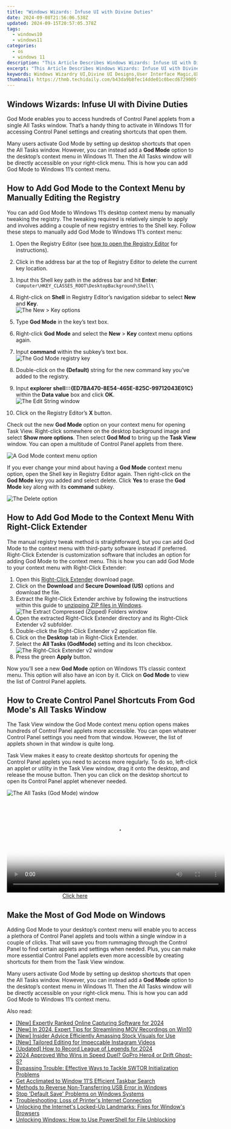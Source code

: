 ```yaml
---
title: "Windows Wizards: Infuse UI with Divine Duties"
date: 2024-09-08T21:56:06.538Z
updated: 2024-09-15T20:57:05.378Z
tags:
  - windows10
  - windows11
categories:
  - os
  - windows 11
description: "This Article Describes Windows Wizards: Infuse UI with Divine Duties"
excerpt: "This Article Describes Windows Wizards: Infuse UI with Divine Duties"
keywords: Windows Wizardry UI,Divine UI Designs,User Interface Magic,UX Divinity in Windows,Windows Enchanted UI,Devotional UI Creation,Divinely Crafted Windows
thumbnail: https://thmb.techidaily.com/b43da9b8fec14dde01c0becd6729005fd0db59f099a461c4a5b1f228776ffdea.jpg
---
```


## Windows Wizards: Infuse UI with Divine Duties

 God Mode enables you to access hundreds of Control Panel applets from a single All Tasks window. That’s a handy thing to activate in Windows 11 for accessing Control Panel settings and creating shortcuts that open them.

 Many users activate God Mode by setting up desktop shortcuts that open the All Tasks window. However, you can instead add a **God Mode** option to the desktop’s context menu in Windows 11\. Then the All Tasks window will be directly accessible on your right-click menu. This is how you can add God Mode to Windows 11’s context menu.

## How to Add God Mode to the Context Menu by Manually Editing the Registry

 You can add God Mode to Windows 11’s desktop context menu by manually tweaking the registry. The tweaking required is relatively simple to apply and involves adding a couple of new registry entries to the Shell key. Follow these steps to manually add God Mode to Windows 11’s context menu:

1. Open the Registry Editor (see [how to open the Registry Editor](https://www.makeuseof.com/windows-11-open-registry-editor/) for instructions).
2. Click in the address bar at the top of Registry Editor to delete the current key location.
3. Input this Shell key path in the address bar and hit **Enter**:  
`Computer\HKEY_CLASSES_ROOT\DesktopBackground\Shell\`
4. Right-click on **Shell** in Registry Editor’s navigation sidebar to select **New** and **Key**.  
![The New > Key options](https://static1.makeuseofimages.com/wordpress/wp-content/uploads/2023/05/new-key-options.jpg)
5. Type **God Mode** in the key’s text box.

1. Right-click **God Mode** and select the **New** \> **Key** context menu options again.
2. Input **command** within the subkey’s text box.  
![The God Mode registry key](https://static1.makeuseofimages.com/wordpress/wp-content/uploads/2023/05/god-mode-key.jpg)
3. Double-click on the **(Default)** string for the new command key you’ve added to the registry.
4. Input **explorer** **shell:::{ED7BA470-8E54-465E-825C-99712043E01C}** within the **Data value** box and click **OK**.  
![The Edit String window](https://static1.makeuseofimages.com/wordpress/wp-content/uploads/2023/05/edit-string-window.jpg)
5. Click on the Registry Editor’s **X** button.

 Check out the new **God Mode** option on your context menu for opening Task View. Right-click somewhere on the desktop background image and select **Show more options**. Then select **God Mod** to bring up the **Task View** window. You can open a multitude of Control Panel applets from there.

![A God Mode context menu option](https://static1.makeuseofimages.com/wordpress/wp-content/uploads/2023/05/god-mode-option.jpg)

 If you ever change your mind about having a **God Mode** context menu option, open the Shell key in Registry Editor again. Then right-click on the **God Mode** key you added and select delete. Click **Yes** to erase the **God Mode** key along with its **command** subkey.

![The Delete option](https://static1.makeuseofimages.com/wordpress/wp-content/uploads/2023/05/the-delete-option.jpg)

## How to Add God Mode to the Context Menu With Right-Click Extender

 The manual registry tweak method is straightforward, but you can add God Mode to the context menu with third-party software instead if preferred. Right-Click Extender is customization software that includes an option for adding God Mode to the context menu. This is how you can add God Mode to your context menu with Right-Click Extender:

1. Open this [Right-Click Extender](https://www.softpedia.com/get/Tweak/System-Tweak/Right-Click-Extender.shtml) download page.
2. Click on the **Download** and **Secure Download (US)** options and download the file.
3. Extract the Right-Click Extender archive by following the instructions within this guide to [unzipping ZIP files in Windows](https://www.makeuseof.com/unzip-files-windows-10/).  
![The Extract Compressed (Zipped) Folders window](https://static1.makeuseofimages.com/wordpress/wp-content/uploads/2023/05/extract-compressed-zip-folder.jpg)
4. Open the extracted Right-Click Extender directory and its Right-Click Extender v2 subfolder.
5. Double-click the Right-Click Extender v2 application file.
6. Click on the **Desktop** tab in Right-Click Extender.
7. Select the **All Tasks (GodMode)** setting and its Icon checkbox.  
![The Right-Click Extender v2 window](https://static1.makeuseofimages.com/wordpress/wp-content/uploads/2023/05/the-all-tasks-setting.jpg)
8. Press the green **Apply** button.

 Now you’ll see a new **God Mode** option on Windows 11’s classic context menu. This option will also have an icon by it. Click on **God Mode** to view the list of Control Panel applets.

## How to Create Control Panel Shortcuts From God Mode's All Tasks Window

 The Task View window the God Mode context menu option opens makes hundreds of Control Panel applets more accessible. You can open whatever Control Panel settings you need from that window. However, the list of applets shown in that window is quite long.

 Task View makes it easy to create desktop shortcuts for opening the Control Panel applets you need to access more regularly. To do so, left-click an applet or utility in the Task View window, drag it onto the desktop, and release the mouse button. Then you can click on the desktop shortcut to open its Control Panel applet whenever needed.

![The All Tasks (God Mode) window](https://static1.makeuseofimages.com/wordpress/wp-content/uploads/2023/05/the-all-tasks-window.jpg)

<!-- affiliate ads begin -->
<span id="1982570">
					<video width="576" height="240" style="cursor:pointer"
           poster="//a.impactradius-go.com/display-clicktoplayimage/1982570.png"
           onclick="if(!this.playClicked){this.play();this.setAttribute('controls',true);this.playClicked=true;}">
	   <source src="//a.impactradius-go.com/display-ad/22993-1982570">
	   <img src="//a.impactradius-go.com/display-clicktoplayimage/1982570.png" style="border: none; height: 100%; width: 100%; object-fit: contain">
	</video>
	<div style="width:360px;text-align:center"><a href="javascript:window.open(decodeURIComponent('https%3A%2F%2Fhomestyler.sjv.io%2Fc%2F5597632%2F1982570%2F22993'), '_blank');void(0);">Click here</a></div>
</span>
<img height="0" width="0" src="https://imp.pxf.io/i/5597632/1982570/22993" style="position:absolute;visibility:hidden;" border="0" />
<!-- affiliate ads end -->

## Make the Most of God Mode on Windows

 Adding God Mode to your desktop’s context menu will enable you to access a plethora of Control Panel applets and tools within a single window in a couple of clicks. That will save you from rummaging through the Control Panel to find certain applets and settings when needed. Plus, you can make more essential Control Panel applets even more accessible by creating shortcuts for them from the Task View window.

 Many users activate God Mode by setting up desktop shortcuts that open the All Tasks window. However, you can instead add a **God Mode** option to the desktop’s context menu in Windows 11\. Then the All Tasks window will be directly accessible on your right-click menu. This is how you can add God Mode to Windows 11’s context menu.

<ins class="adsbygoogle"
      style="display:block"
      data-ad-client="ca-pub-7571918770474297"
      data-ad-slot="8358498916"
      data-ad-format="auto"
      data-full-width-responsive="true"></ins>

<span class="atpl-alsoreadstyle">Also read:</span>
<div><ul>
<li><a href="https://video-screen-grab.techidaily.com/new-expertly-ranked-online-capturing-software-for-2024/"><u>[New] Expertly Ranked Online Capturing Software for 2024</u></a></li>
<li><a href="https://on-screen-recording.techidaily.com/new-in-2024-expert-tips-for-streamlining-mov-recordings-on-win10/"><u>[New] In 2024, Expert Tips for Streamlining MOV Recordings on Win10</u></a></li>
<li><a href="https://fox-hovers.techidaily.com/new-insider-advice-efficiently-amassing-stock-visuals-for-use/"><u>[New] Insider Advice Efficiently Amassing Stock Visuals for Use</u></a></li>
<li><a href="https://instagram-video-files.techidaily.com/new-tailored-editing-for-impeccable-instagram-videos/"><u>[New] Tailored Editing for Impeccable Instagram Videos</u></a></li>
<li><a href="https://screen-activity-recording.techidaily.com/updated-how-to-record-league-of-legends-for-2024/"><u>[Updated] How to Record League of Legends for 2024</u></a></li>
<li><a href="https://fox-http.techidaily.com/2024-approved-who-wins-in-speed-duel-gopro-hero4-or-drift-ghost-s/"><u>2024 Approved Who Wins in Speed Duel? GoPro Hero4 or Drift Ghost-S?</u></a></li>
<li><a href="https://win-blog.techidaily.com/bypassing-trouble-effective-ways-to-tackle-swtor-initialization-problems/"><u>Bypassing Trouble: Effective Ways to Tackle SWTOR Initialization Problems</u></a></li>
<li><a href="https://windows11.techidaily.com/get-acclimated-to-window-11s-efficient-taskbar-search/"><u>Get Acclimated to Window 11’S Efficient Taskbar Search</u></a></li>
<li><a href="https://windows11.techidaily.com/methods-to-reverse-non-transferring-usb-error-in-windows/"><u>Methods to Reverse Non-Transferring USB Error in Windows</u></a></li>
<li><a href="https://windows11.techidaily.com/stop-default-save-problems-on-windows-systems/"><u>Stop 'Default Save' Problems on Windows Systems</u></a></li>
<li><a href="https://printer-issues.techidaily.com/troubleshooting-loss-of-printers-internet-connection/"><u>Troubleshooting: Loss of Printer's Internet Connection</u></a></li>
<li><a href="https://windows11.techidaily.com/unlocking-the-internets-locked-up-landmarks-fixes-for-windows-browsers/"><u>Unlocking the Internet's Locked-Up Landmarks: Fixes for Window's Browsers</u></a></li>
<li><a href="https://windows11.techidaily.com/unlocking-windows-how-to-use-powershell-for-file-unblocking/"><u>Unlocking Windows: How to Use PowerShell for File Unblocking</u></a></li>
</ul></div>

